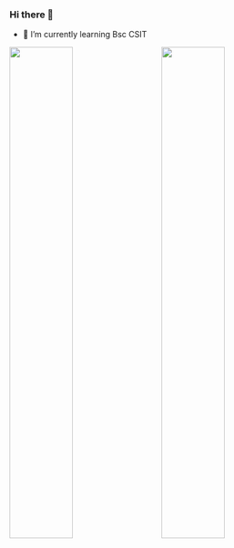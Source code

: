 ### Hi there 👋



- 🌱 I’m currently learning Bsc CSIT
 <!-- 
- 👯 I’m looking to collaborate on ...
- 🤔 I’m looking for help with ...
- 💬 Ask me about ...
- 📫 How to reach me: ...
- 😄 Pronouns: ...
- ⚡ Fun fact: ...
-->
<img align="left" width="47%" bg_color="red" src="https://github-readme-stats.vercel.app/api?username=vinsmoke55&show_icons=true&theme=vision-friendly-dark">
<img align="right" width="47%" src="https://github-readme-stats.vercel.app/api/top-langs/?username=vinsmoke55&layout=compact&theme=vision-friendly-dark")(https://github.com/vinsmoke55/github-readme-stats">

